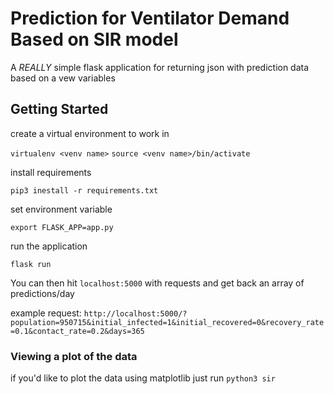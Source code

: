 # Prediction for Ventilator Demand Based on SIR model

A _REALLY_ simple flask application for returning json with prediction data based on a vew variables

## Getting Started

create a virtual environment to work in

`virtualenv <venv name>`
`source <venv name>/bin/activate`

install requirements

`pip3 inestall -r requirements.txt`

set environment variable

`export FLASK_APP=app.py`

run the application

`flask run`

You can then hit `localhost:5000` with requests and get back an array of predictions/day

example request: `http://localhost:5000/?population=950715&initial_infected=1&initial_recovered=0&recovery_rate=0.1&contact_rate=0.2&days=365`

### Viewing a plot of the data

if you'd like to plot the data using matplotlib just run `python3 sir`
